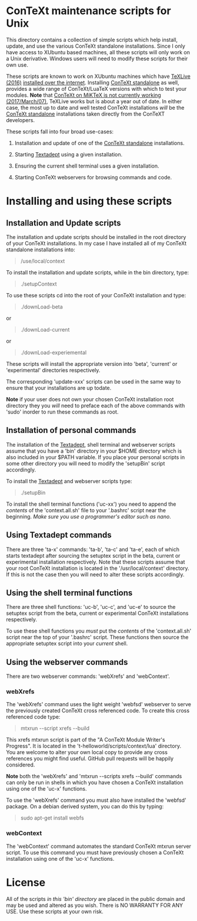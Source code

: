 <!-- leave blank -->
# ConTeXt maintenance scripts for Unix

This directory contains a collection of simple scripts which help install, 
update, and use the various ConTeXt standalone installations. Since I only 
have access to XUbuntu based machines, all these scripts will only work on a 
Unix derivative. Windows users will need to modify these scripts for their 
own use. 

These scripts are known to work on XUbuntu machines which have [TeXLive 
(2016)](https://www.tug.org/texlive/) [installed over the 
internet](https://www.tug.org/texlive/acquire-netinstall.html). Installing 
[ConTeXt standalone](http://wiki.contextgarden.net/ConTeXt_Standalone) as 
well, provides a wide range of ConTeXt/LuaTeX versions with which to test 
your modules. **Note** that [ConTeXt on MiKTeX is not currently working 
(2017/March/07)](http://wiki.contextgarden.net/MikTeX), TeXLive works but is 
about a year out of date. In either case, the most up to date and well tested 
ConTeXt installations *will* be the [ConTeXt 
standalone](http://wiki.contextgarden.net/ConTeXt_Standalone) installations 
taken directly from the ConTeXT developers. 

These scripts fall into four broad use-cases:

1. Installation and update of one of the [ConTeXt 
standalone](http://wiki.contextgarden.net/ConTeXt_Standalone) installations. 

2. Starting [Textadept](https://foicica.com/textadept/) using a given 
installation. 

3. Ensuring the current shell terminal uses a given installation.

4. Starting ConTeXt webservers for browsing commands and code.

# Installing and using these scripts

## Installation and Update scripts

The installation and update scripts should be installed in the root directory 
of your ConTeXt installations. In my case I have installed all of my ConTeXt 
standalone installations into: 

> /use/local/context

To install the installation and update scripts, while in the bin directory, 
type: 

> ./setupContext <full Path to root of the ConTeXt standalone installation>

To use these scripts cd into the root of your ConTeXt installation and type: 

> ./downLoad-beta

or

> ./downLoad-current

or

> ./downLoad-experiemental

These scripts will install the appropriate version into 'beta', 'current' or 
'experimental' directories respectively. 

The corresponding 'update-xxx' scripts can be used in the same way to ensure 
that your installations are up todate. 

**Note** if your user does not own your chosen ConTeXt installation root 
directory they you *will* need to preface each of the above commands with 
'sudo' inorder to run these commands as root. 

## Installation of personal commands

The installation of the [Textadept](https://foicica.com/textadept/), shell 
terminal and webserver scripts assume that you have a 'bin' directory in your 
$HOME directory which is also included in your $PATH variable. If you place 
your personal scripts in some other directory you will need to modify the 
'setupBin' script accordingly. 

To install the [Textadept](https://foicica.com/textadept/) and webserver 
scripts type: 

> ./setupBin

To install the shell terminal functions ('uc-xx') you need to append the 
*contents* of the 'context.all.sh' file to your '.bashrc' script near the 
beginning. *Make sure you use a programmer's editor such as nano*. 

## Using Textadept commands 

There are three 'ta-x' commands: 'ta-b', 'ta-c' and 'ta-e', each of which 
starts textadept after sourcing the setuptex script in the beta, current or 
experimental installation respectively. Note that these scripts assume that 
your root ConTeXt installation is located in the '/usr/local/context' 
directory. If this is not the case then you will need to alter these scripts 
accordingly. 

## Using the shell terminal functions 

There are three shell functions: 'uc-b', 'uc-c', and 'uc-e' to source the 
setuptex script from the beta, current or experimental ConTeXt installations 
respectively.

To use these shell functions you *must* put the *contents* of the 
'context.all.sh' script near the top of your '.bashrc' script. These 
functions then source the appropriate setuptex script into your *current* 
shell. 

## Using the webserver commands

There are two webserver commands: 'webXrefs' and 'webContext'.

### webXrefs

The 'webXrefs' command uses the light weight 'webfsd' webserver to serve the 
previously created ConTeXt cross referenced code. To create this cross 
referenced code type: 

> mtxrun --script xrefs --build

This xrefs mtxrun script is part of the "A ConTeXt Module Writer's Progress". 
It is located in the 't-helloworld/scripts/context/lua' directory. You are 
welcome to alter your own local copy to provide any cross references you 
might find useful. GitHub pull requests will be happily considered. 

**Note** both the 'webXrefs' and 'mtxrun --scripts xrefs --build' commands 
can only be run in shells in which you have chosen a ConTeXt installation 
using one of the 'uc-x' functions.

To use the 'webXrefs' command you must also have installed the 'webfsd' 
package. On a debian derived system, you can do this by typing: 

> sudo apt-get install webfs

### webContext

The 'webContext' command automates the standard ConTeXt mtxrun server script. 
To use this command you must have previously chosen a ConTeXt installation 
using one of the 'uc-x' functions. 

# License 

All of the scripts *in this 'bin' directory* are placed in the public domain and 
may be used and altered as you wish. There is NO WARRANTY FOR ANY USE. Use 
these scripts at your own risk. 
